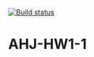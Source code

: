[![Build status](https://ci.appveyor.com/api/projects/status/h7u3xat3mjgxrpuv?svg=true)](https://ci.appveyor.com/project/NKhashchanov/ahj)

# AHJ-HW1-1
